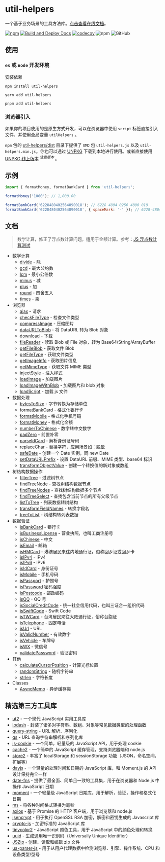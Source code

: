 # util-helpers

一个基于业务场景的工具方法库。[点击查看在线文档](https://doly-dev.github.io/util-helpers/index.html)。

[![npm][npm]][npm-url] [![Build and Deploy Docs](https://github.com/doly-dev/util-helpers/actions/workflows/ci.yml/badge.svg)](https://github.com/doly-dev/util-helpers/actions/workflows/ci.yml) [![codecov](https://codecov.io/gh/doly-dev/util-helpers/branch/master/graph/badge.svg?token=nhm6Zrmmyq)](https://codecov.io/gh/doly-dev/util-helpers) ![npm](https://img.shields.io/npm/dt/util-helpers) ![GitHub](https://img.shields.io/github/license/doly-dev/util-helpers.svg)

## 使用

### `es` 或 `node` 开发环境

安装依赖

```shell
npm install util-helpers
```

```shell
yarn add util-helpers
```

```shell
pnpm add util-helpers
```

### 浏览器引入

如果你的项目使用的是原生方式开发，可以在浏览器中使用 `script` 标签直接引入文件，并使用全局变量 `utilHelpers` 。

`npm` 包的 [util-helpers/dist](https://www.npmjs.com/package/util-helpers?activeTab=code) 目录下提供了 `UMD` 包 `util-helpers.js` 以及 `util-helpers.min.js`。你也可以通过 [UNPKG](https://unpkg.com/browse/util-helpers/dist/) 下载到本地进行使用。或者直接使用 [UNPKG 线上版本](https://unpkg.com/util-helpers/dist/util-helpers.min.js)<sup> _注意版本_ </sup>。

## 示例

```javascript
import { formatMoney, formatBankCard } from 'util-helpers';

formatMoney('1000'); // 1,000.00

formatBankCard('6228480402564890018'); // 6228 4804 0256 4890 018
formatBankCard('6228480402564890018', { spaceMark: '-' }); // 6228-4804-0256-4890-018
```

## 文档

> 数学计算，修正了浮点数计算问题，适用于金额计算。参考：[JS 浮点数计算测试](https://2zbuy.csb.app/)

- 数学计算
  - [divide](https://doly-dev.github.io/util-helpers/module-Math.html#.divide) - 除
  - [gcd](https://doly-dev.github.io/util-helpers/module-Math.html#.gcd) - 最大公约数
  - [lcm](https://doly-dev.github.io/util-helpers/module-Math.html#.lcm) - 最小公倍数
  - [minus](https://doly-dev.github.io/util-helpers/module-Math.html#.minus) - 减
  - [plus](https://doly-dev.github.io/util-helpers/module-Math.html#.plus) - 加
  - [round](https://doly-dev.github.io/util-helpers/module-Math.html#.round) - 四舍五入
  - [times](https://doly-dev.github.io/util-helpers/module-Math.html#.times) - 乘
- 浏览器
  - [ajax](https://doly-dev.github.io/util-helpers/module-Browser.html#.ajax) - 请求
  - [checkFileType](https://doly-dev.github.io/util-helpers/module-Browser.html#.checkFileType) - 检查文件类型
  - [compressImage](https://doly-dev.github.io/util-helpers/module-Browser.html#.compressImage) - 压缩图片
  - [dataURLToBlob](https://doly-dev.github.io/util-helpers/module-Browser.html#.dataURLToBlob) - 将 DataURL 转为 Blob 对象
  - [download](https://doly-dev.github.io/util-helpers/module-Browser.html#.download) - 下载
  - [fileReader](https://doly-dev.github.io/util-helpers/module-Browser.html#.fileReader) - 读取 Blob 或 File 对象，转为 Base64/String/ArrayBuffer
  - [getFileBlob](https://doly-dev.github.io/util-helpers/module-Browser.html#.getFileBlob) - 获取文件 Blob
  - [getFileType](https://doly-dev.github.io/util-helpers/module-Browser.html#.getFileType) - 获取文件类型
  - [getImageInfo](https://doly-dev.github.io/util-helpers/module-Browser.html#.getImageInfo) - 获取图片信息
  - [getMimeType](https://doly-dev.github.io/util-helpers/module-Browser.html#.getMimeType) - 获取文件 MIME 类型
  - [injectStyle](https://doly-dev.github.io/util-helpers/module-Browser.html#.injectStyle) - 注入样式
  - [loadImage](https://doly-dev.github.io/util-helpers/module-Browser.html#.loadImage) - 加载图片
  - [loadImageWithBlob](https://doly-dev.github.io/util-helpers/module-Browser.html#.loadImageWithBlob) - 加载图片和 blob 对象
  - [loadScript](https://doly-dev.github.io/util-helpers/module-Browser.html#.loadScript) - 加载 js 文件
- 数据处理
  - [bytesToSize](https://doly-dev.github.io/util-helpers/module-Processor.html#.bytesToSize) - 字节转换为存储单位
  - [formatBankCard](https://doly-dev.github.io/util-helpers/module-Processor.html#.formatBankCard) - 格式化银行卡
  - [formatMobile](https://doly-dev.github.io/util-helpers/module-Processor.html#.formatMobile) - 格式化手机号码
  - [formatMoney](https://doly-dev.github.io/util-helpers/module-Processor.html#.formatMoney) - 格式化金额
  - [numberToChinese](https://doly-dev.github.io/util-helpers/module-Processor.html#.numberToChinese) - 数字转中文数字
  - [padZero](https://doly-dev.github.io/util-helpers/module-Processor.html#.padZero) - 前置补零
  - [parseIdCard](https://doly-dev.github.io/util-helpers/module-Processor.html#.parseIdCard) - 解析身份证号码
  - [replaceChar](https://doly-dev.github.io/util-helpers/module-Processor.html#.replaceChar) - 替换字符，应用场景如：脱敏
  - [safeDate](https://doly-dev.github.io/util-helpers/module-Processor.html#.safeDate) - 创建一个 Date 实例，同 new Date
  - [setDataURLPrefix](https://doly-dev.github.io/util-helpers/module-Processor.html#.setDataURLPrefix) - 设置 DataURL 前缀、MIME 类型、base64 标识
  - [transformObjectValue](https://doly-dev.github.io/util-helpers/module-Processor.html#.transformObjectValue) - 创建一个转换值的新对象或数组
- 树结构数据操作
  - [filterTree](https://doly-dev.github.io/util-helpers/module-Processor.html#.filterTree) - 过滤树节点
  - [findTreeNode](https://doly-dev.github.io/util-helpers/module-Other.html#.findTreeNode) - 查找树结构数据节点
  - [findTreeNodes](https://doly-dev.github.io/util-helpers/module-Other.html#.findTreeNodes) - 查找树结构数据多个节点
  - [findTreeSelect](https://doly-dev.github.io/util-helpers/module-Other.html#.findTreeSelect) - 查找包含当前节点的所有父级节点
  - [listToTree](https://doly-dev.github.io/util-helpers/module-Processor.html#.listToTree) - 列表数据转树结构
  - [transformFieldNames](https://doly-dev.github.io/util-helpers/module-Processor.html#.transformFieldNames) - 转换字段名
  - [treeToList](https://doly-dev.github.io/util-helpers/module-Processor.html#.treeToList) - 树结构转列表数据
- 数据验证
  - [isBankCard](https://doly-dev.github.io/util-helpers/module-Validator.html#.isBankCard) - 银行卡
  - [isBusinessLicense](https://doly-dev.github.io/util-helpers/module-Validator.html#.isBusinessLicense) - 营业执照，也叫工商注册号
  - [isChinese](https://doly-dev.github.io/util-helpers/module-Validator.html#.isChinese) - 中文
  - [isEmail](https://doly-dev.github.io/util-helpers/module-Validator.html#.isEmail) - 邮箱
  - [isHMCard](https://doly-dev.github.io/util-helpers/module-Validator.html#.isHMCard) - 港澳居民来往内地通行证，俗称回乡证或回乡卡
  - [isIPv4](https://doly-dev.github.io/util-helpers/module-Validator.html#.isIPv4) - IPv4
  - [isIPv6](https://doly-dev.github.io/util-helpers/module-Validator.html#.isIPv6) - IPv6
  - [isIdCard](https://doly-dev.github.io/util-helpers/module-Validator.html#.isIdCard) - 身份证号
  - [isMobile](https://doly-dev.github.io/util-helpers/module-Validator.html#.isMobile) - 手机号码
  - [isPassport](https://doly-dev.github.io/util-helpers/module-Validator.html#.isPassport) - 护照号
  - [isPassword](https://doly-dev.github.io/util-helpers/module-Validator.html#.isPassword) 密码强度
  - [isPostcode](https://doly-dev.github.io/util-helpers/module-Validator.html#.isPostcode) - 邮政编码
  - [isQQ](https://doly-dev.github.io/util-helpers/module-Validator.html#.isQQ) - QQ 号
  - [isSocialCreditCode](https://doly-dev.github.io/util-helpers/module-Validator.html#.isSocialCreditCode) - 统一社会信用代码，也叫三证合一组织代码
  - [isSwiftCode](https://doly-dev.github.io/util-helpers/module-Validator.html#.isSwiftCode) - Swift Code
  - [isTWCard](https://doly-dev.github.io/util-helpers/module-Validator.html#.isTWCard) - 台湾居民来往大陆通行证，俗称台胞证
  - [isTelephone](https://doly-dev.github.io/util-helpers/module-Validator.html#.isTelephone) - 固定电话
  - [isUrl](https://doly-dev.github.io/util-helpers/module-Validator.html#.isUrl) - URL
  - [isValidNumber](https://doly-dev.github.io/util-helpers/module-Validator.html#.isValidNumber) - 有效数字
  - [isVehicle](https://doly-dev.github.io/util-helpers/module-Validator.html#.isVehicle) - 车牌号
  - [isWX](https://doly-dev.github.io/util-helpers/module-Validator.html#.isWX) - 微信号
  - [validatePassword](https://doly-dev.github.io/util-helpers/module-Validator.html#.validatePassword) - 验证密码
- 其他
  - [calculateCursorPosition](https://doly-dev.github.io/util-helpers/module-Other.html#.calculateCursorPosition) - 计算光标位置
  - [randomString](https://doly-dev.github.io/util-helpers/module-Other.html#.randomString) - 随机字符串
  - [strlen](https://doly-dev.github.io/util-helpers/module-Other.html#.strlen) - 字符长度
- Classes
  - [AsyncMemo](https://doly-dev.github.io/util-helpers/AsyncMemo.html) - 异步缓存类

## 精选第三方工具库

- [ut2] - 一个现代 JavaScript 实用工具库
- [lodash] - 封装了诸多对字符串、数组、对象等常见数据类型的处理函数
- [query-string] - URL 解析、序列化
- [qs] - URL 查询字符串解析和序列化库
- [js-cookie] - 一个简单，轻量级的 JavaScript API，用于处理 cookie
- [cache2] - 一个简单的 JavaScript 缓存管理，支持浏览器端和 node.js
- [store2] - 丰富了 localStorage 和 sessionStorage 功能（JSON，命名空间，扩展等）
- [dayjs] - 一个轻量的处理时间和日期的 JavaScript 库，和 Moment.js 的 API 设计保持完全一样
- [date-fns] - 提供了最全面、简单且一致的工具集，用于在浏览器和 Node.js 中操作 JavaScript 日期
- [moment] - 一个轻量级 JavaScript 日期库，用于解析，验证，操作和格式化日期
- [ms] - 将各种时间格式转换为毫秒
- [axios] - 基于 Promise 的 HTTP 客户端，用于浏览器和 node.js
- [jsencrypt] - 用于执行 OpenSSL RSA 加密，解密和密钥生成的 Javascript 库
- [crypto-js] - 加密标准的 JavaScript 库
- [tinycolor2] - JavaScript 颜色工具，用于 JavaScript 中的颜色处理和转换
- [uuid] - 生成通用唯一识别码（Universally Unique Identifier）
- [JSZip] - 创建、读取和编辑 zip 文件
- [ua-parser-js] - 用于从用户代理数据中检测浏览器、引擎、操作系统、CPU 和设备类型/型号

[ut2]: https://www.npmjs.com/package/ut2
[lodash]: https://www.npmjs.com/package/lodash
[query-string]: https://www.npmjs.com/package/query-string
[qs]: https://www.npmjs.com/package/qs
[js-cookie]: https://www.npmjs.com/package/js-cookie
[cache2]: https://www.npmjs.com/package/cache2
[moment]: https://www.npmjs.com/package/moment
[dayjs]: https://www.npmjs.com/package/dayjs
[date-fns]: https://www.npmjs.com/package/date-fns
[ms]: https://www.npmjs.com/package/ms
[axios]: https://www.npmjs.com/package/axios
[jsencrypt]: https://www.npmjs.com/package/jsencrypt
[crypto-js]: https://www.npmjs.com/package/crypto-js
[tinycolor2]: https://www.npmjs.com/package/tinycolor2
[store2]: https://www.npmjs.com/package/store2
[uuid]: https://www.npmjs.com/package/uuid
[jszip]: https://www.npmjs.com/package/jszip
[npm]: https://img.shields.io/npm/v/util-helpers.svg
[npm-url]: https://npmjs.com/package/util-helpers
[ua-parser-js]: https://www.npmjs.com/package/ua-parser-js

<!--
[data-urls]: https://www.npmjs.com/package/data-urls
[what is commitlint]: https://github.com/conventional-changelog/commitlint#what-is-commitlint
[numeral]: http://numeraljs.com/
[rxjs]: https://www.npmjs.com/package/rxjs
[immutable]: https://www.npmjs.com/package/immutable
[classnames]: https://www.npmjs.com/package/classnames
[ramda]: https://www.npmjs.com/package/ramda
-->
